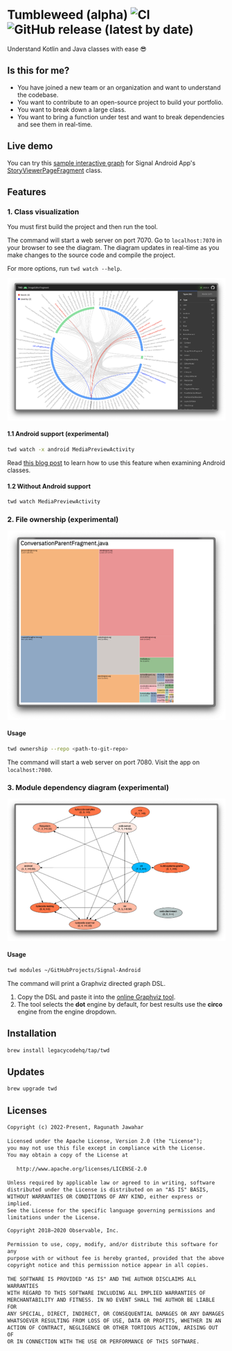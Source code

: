 # Tumbleweed (alpha) ![CI](https://github.com/legacycodehq/tumbleweed/actions/workflows/jvm-tests.yml/badge.svg) ![GitHub release (latest by date)](https://img.shields.io/github/v/release/legacycodehq/tumbleweed)

Understand Kotlin and Java classes with ease 😎

## Is this for me?

- You have joined a new team or an organization and want to understand the codebase.
- You want to contribute to an open-source project to build your portfolio.
- You want to break down a large class.
- You want to bring a function under test and want to break dependencies and see them in real-time.

## Live demo

You can try this [sample interactive graph](https://redgreenio.github.io/) for Signal Android
App's [StoryViewerPageFragment](https://github.com/signalapp/Signal-Android/blob/ff8f9ca81ae6a25e1e946612c817206b9410d9a1/app/src/main/java/org/thoughtcrime/securesms/stories/viewer/page/StoryViewerPageFragment.kt)
class.

## Features

### 1. Class visualization

You must first build the project and then run the tool.

The command will start a web server on port 7070. Go to `localhost:7070` in your browser to see the diagram. The diagram
updates in real-time as you make changes to the source code and compile the project.

For more options, run `twd watch --help`.

![Edge bundling graph](docs/images/watch.png)

#### 1.1 Android support (experimental)

```bash
twd watch -x android MediaPreviewActivity
```

Read [this blog post](https://legacycode.com/android-support) to learn how to use this feature when examining Android
classes.

#### 1.2 Without Android support

```bash
twd watch MediaPreviewActivity
```

### 2. File ownership (experimental)

![Treemap](docs/images/ownership.png)

#### Usage

```bash
twd ownership --repo <path-to-git-repo>
```

The command will start a web server on port 7080. Visit the app on `localhost:7080`.

### 3. Module dependency diagram (experimental)

![PlantUML component diagram](docs/images/modules.png)

#### Usage

```bash
twd modules ~/GitHubProjects/Signal-Android
```

The command will print a Graphviz directed graph DSL.

1. Copy the DSL and paste it into the [online Graphviz tool](https://dreampuf.github.io/GraphvizOnline).
2. The tool selects the **dot** engine by default, for best results use the **circo** engine from the engine dropdown.

## Installation

```bash
brew install legacycodehq/tap/twd
```

## Updates

```bash
brew upgrade twd
```

## Licenses

```
Copyright (c) 2022-Present, Ragunath Jawahar

Licensed under the Apache License, Version 2.0 (the "License");
you may not use this file except in compliance with the License.
You may obtain a copy of the License at

   http://www.apache.org/licenses/LICENSE-2.0

Unless required by applicable law or agreed to in writing, software
distributed under the License is distributed on an "AS IS" BASIS,
WITHOUT WARRANTIES OR CONDITIONS OF ANY KIND, either express or implied.
See the License for the specific language governing permissions and
limitations under the License.
```

```
Copyright 2018–2020 Observable, Inc.

Permission to use, copy, modify, and/or distribute this software for any
purpose with or without fee is hereby granted, provided that the above
copyright notice and this permission notice appear in all copies.

THE SOFTWARE IS PROVIDED "AS IS" AND THE AUTHOR DISCLAIMS ALL WARRANTIES
WITH REGARD TO THIS SOFTWARE INCLUDING ALL IMPLIED WARRANTIES OF
MERCHANTABILITY AND FITNESS. IN NO EVENT SHALL THE AUTHOR BE LIABLE FOR
ANY SPECIAL, DIRECT, INDIRECT, OR CONSEQUENTIAL DAMAGES OR ANY DAMAGES
WHATSOEVER RESULTING FROM LOSS OF USE, DATA OR PROFITS, WHETHER IN AN
ACTION OF CONTRACT, NEGLIGENCE OR OTHER TORTIOUS ACTION, ARISING OUT OF
OR IN CONNECTION WITH THE USE OR PERFORMANCE OF THIS SOFTWARE.
```
